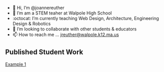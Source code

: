 
- 👋 Hi, I’m @joannereuther
- 👀 I’m am a STEM teaher at Walpole High School
- :octocat: I’m currently teaching Web Design, Architecture, Engineering Design & Robotics
- :information_desk_person: I’m looking to collaborate with other students & educators
- 📫 How to reach me ... jreuther@walpole.k12.ma.us

## Published Student Work
[Example 1](https://joannereuther.github.io/example/)
<!---
joannereuther/joannereuther is a ✨ special ✨ repository because its `README.md` (this file) appears on your GitHub profile.
You can click the Preview link to take a look at your changes.
--->
